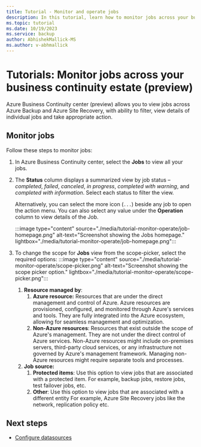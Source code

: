 ```yaml
---
title: Tutorial - Monitor and operate jobs 
description: In this tutorial, learn how to monitor jobs across your business continuity estate using Azure Business Continuity center. 
ms.topic: tutorial
ms.date: 10/19/2023
ms.service: backup
author: AbhishekMallick-MS
ms.author: v-abhmallick
---
```


# Tutorials: Monitor jobs across your business continuity estate (preview)


Azure Business Continuity center (preview) allows you to view jobs across Azure Backup and Azure Site Recovery, with ability to filter, view details of individual jobs and take appropriate action. 

## Monitor jobs

Follow these steps to monitor jobs:

1. In Azure Business Continuity center, select the **Jobs** to view all your jobs. 
1. The **Status** column displays a summarized view by job status – *completed*, *failed*, *canceled*, *in progress*, *completed with warning*, and *completed with information*. Select each status to filter the view. 

    Alternatively, you can select the more icon (`...`) beside any job to open the action menu. You can also select any value under the **Operation** column to view details of the Job.  
   
    :::image type="content" source="./media/tutorial-monitor-operate/job-homepage.png" alt-text="Screenshot showing the Jobs homepage." lightbox="./media/tutorial-monitor-operate/job-homepage.png":::

1. To change the scope for **Jobs** view from the scope-picker, select the required options: 
       :::image type="content" source="./media/tutorial-monitor-operate/scope-picker.png" alt-text="Screenshot showing the scope picker option." lightbox="./media/tutorial-monitor-operate/scope-picker.png":::
    1. **Resource managed by**:
        1. **Azure resource:** Resources that are under the direct management and control of Azure. Azure resources are provisioned, configured, and monitored through Azure's services and tools. They are fully integrated into the Azure ecosystem, allowing for seamless management and optimization. 
        1. **Non-Azure resources**: Resources that exist outside the scope of Azure's management. They are not under the direct control of Azure services. Non-Azure resources might include on-premises servers, third-party cloud services, or any infrastructure not governed by Azure's management framework. Managing non-Azure resources might require separate tools and processes. 
    1. **Job source:**
        1. **Protected items**: Use this option to view jobs that are associated with a protected item. For example, backup jobs, restore jobs, test failover jobs, etc. 
        1. **Other**: Use this option to view jobs that are associated with a different entity For example, Azure Site Recovery jobs like the network, replication policy etc. 
        
## Next steps

- [Configure datasources](./tutorial-configure-protection-datasource.md)

 